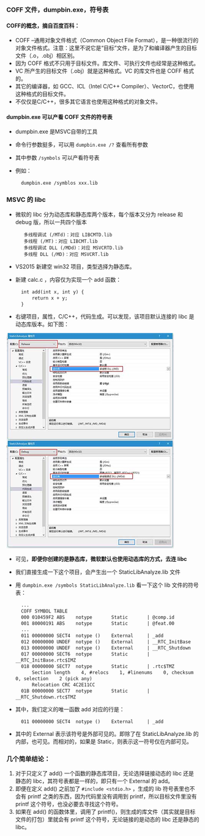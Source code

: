 ### COFF 文件，dumpbin.exe，符号表

#### COFF的概念，摘自百度百科：
* COFF –通用对象文件格式（Common Object File Format），是一种很流行的对象文件格式。注意：这里不说它是“目标”文件，是为了和编译器产生的目标文件（.o，.obj）相区别。
* 因为 COFF 格式不只用于目标文件。库文件、可执行文件也经常是这种格式。
* VC 所产生的目标文件（.obj）就是这种格式。VC 的库文件也是 COFF 格式的。
* 其它的编译器，如 GCC、ICL（Intel C/C++ Compiler）、VectorC，也使用这种格式的目标文件。
* 不仅仅是C/C++，很多其它语言也使用这种格式的对象文件。

#### dumpbin.exe 可以产看 COFF 文件的符号表
* dumpbin.exe 是MSVC自带的工具
* 命令行参数挺多，可以用 `dumpbin.exe /?` 查看所有参数
* 其中参数 `/symbols` 可以产看符号表
* 例如：

		dumpbin.exe /symblos xxx.lib


### MSVC 的 libc
* 微软的 libc 分为动态库和静态库两个版本，每个版本又分为 release 和 debug 版，所以一共四个版本

		 多线程调试 (/MTd)：对应 LIBCMTD.lib
		 多线程 (/MT)：对应 LIBCMT.lib
		 多线程调试 DLL (/MDd)：对应 MSVCRTD.lib
		 多线程 DLL (/MD)：对应 MSVCRT.lib

* VS2015 新建空 win32 项目，类型选择为静态库。
* 新建 calc.c ，内容仅为实现一个 add 函数：

		int add(int x, int y) {
			return x + y;
		}

* 右键项目，属性，C/C++，代码生成。可以发现，该项目默认连接的 libc 是动态库版本。如下图：  

![](静态库进阶1.jpg)

* 可见，**即便你创建的是静态库，微软默认也使用动态库的方式，去连 libc**
* 我们直接生成一下这个项目，会产生出一个 StaticLibAnalyze.lib 文件
* 用 `dumpbin.exe /symbols StaticLibAnalyze.lib` 看一下这个 lib 文件的符号表：

		...
		COFF SYMBOL TABLE
		000 010459F2 ABS    notype       Static       | @comp.id
		001 80000191 ABS    notype       Static       | @feat.00
		...
		011 00000000 SECT4  notype ()    External     | _add
		012 00000000 UNDEF  notype ()    External     | __RTC_InitBase
		013 00000000 UNDEF  notype ()    External     | __RTC_Shutdown
		017 00000000 SECT6  notype       Static       | __RTC_InitBase.rtc$IMZ
		018 00000000 SECT7  notype       Static       | .rtc$TMZ
		    Section length    4, #relocs    1, #linenums    0, checksum        0, selection    2 (pick any)
		    Relocation CRC 4C2E11CC
		01B 00000000 SECT7  notype       Static       | __RTC_Shutdown.rtc$TMZ

* 其中，我们定义的唯一函数 add 对应的行是：

		011 00000000 SECT4  notype ()    External     | _add

* 其中的 External 表示该符号是外部可见的。即除了在 StaticLibAnalyze.lib 的内部，也可见。而相对的，如果是 Static，则表示这一符号仅在内部可见。

### 几个简单结论：
1. 对于只定义了 add() 一个函数的静态库项目，无论选择链接动态的 libc 还是静态的 libc，其符号表都是一样的，即只有一个 External 的 add。
2. 即便在定义 add() 之前加了 `#include <stdio.h>` ，生成的 lib 符号表里也不会有 printf 之类的东西，因为代码里没有调用到 printf，所以目标文件里没有 printf 这个符号，也没必要去寻找这个符号。
3. 如果在 add() 的函数体里，调用了 printf()，则生成的库文件（其实就是目标文件的打包）里就会有 printf 这个符号，无论链接的是动态的 libc 还是静态的 libc。